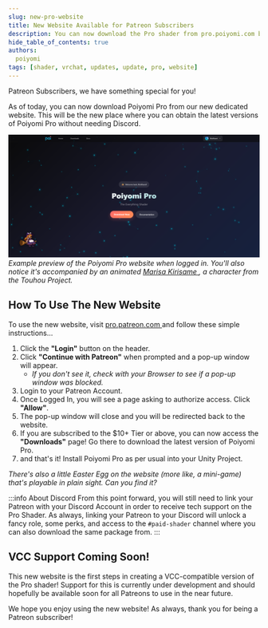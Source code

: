 ```yaml
---
slug: new-pro-website
title: New Website Available for Patreon Subscribers
description: You can now download the Pro shader from pro.poiyomi.com by logging in via Patreon.
hide_table_of_contents: true
authors:
  poiyomi
tags: [shader, vrchat, updates, update, pro, website]
---
```


Patreon Subscribers, we have something special for you!

As of today, you can now download Poiyomi Pro from our new dedicated website. This will be the new place where you can obtain the latest versions of Poiyomi Pro without needing Discord.

![Poiyomi Pro Website Preview](poiyomi-pro-website-preview.png) 
<em>Example preview of the Poiyomi Pro website when logged in. You'll also notice it's accompanied by an animated [Marisa Kirisame <FAIcon icon="fa-solid fa-square-arrow-up-right"/>](https://en.touhouwiki.net/wiki/Marisa_Kirisame), a character from the Touhou Project.</em>

## How To Use The New Website

To use the new website, visit [pro.patreon.com <FAIcon icon="fa-solid fa-square-arrow-up-right"/>](https://pro.poiyomi.com) and follow these simple instructions...
1. Click the **"Login"** button on the header.
2. Click **"Continue with Patreon"** when prompted and a pop-up window will appear.
   - *If you don't see it, check with your Browser to see if a pop-up window was blocked.*
3. Login to your Patreon Account.
4. Once Logged In, you will see a page asking to authorize access. Click **"Allow"**.
5. The pop-up window will close and you will be redirected back to the website.
6. If you are subscribed to the $10+ Tier or above, you can now access the **"Downloads"** page! Go there to download the latest version of Poiyomi Pro.
7. and that's it! Install Poiyomi Pro as per usual into your Unity Project.

*There's also a little Easter Egg on the website (more like, a mini-game) that's playable in plain sight. Can you find it?*

:::info About Discord
From this point forward, you will still need to link your Patreon with your Discord Account in order to receive tech support on the Pro Shader. As always, linking your Patreon to your Discord will unlock a fancy role, some perks, and access to the `#paid-shader` channel where you can also download the same package from.
:::

## VCC Support Coming Soon!

This new website is the first steps in creating a VCC-compatible version of the Pro shader! Support for this is currently under development and should hopefully be available soon for all Patreons to use in the near future.

We hope you enjoy using the new website! As always, thank you for being a Patreon subscriber!